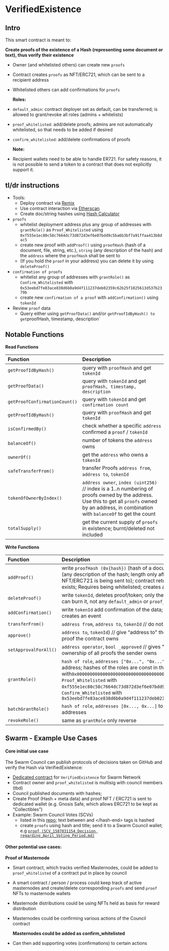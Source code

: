 # VerifiedExistence



## Intro

This smart contract is meant to:

**Create proofs of the existence of a Hash \(representing some document or text\), thus verify their existence**

* Owner \(and whitelisted others\) can create new `proofs`
* Contract creates `proofs` as NFT/ERC721, which can be sent to a recipient address
* Whitelisted others can add confirmations for `proofs`

  **Roles:**

* `default_admin`: contract deployer set as default, can be transferred; is allowed to grant/revoke all roles \(admins + whitelists\)
* `proof_whitelisted`: add/delete proofs; admins are not automatically whitelisted, so that needs to be added if desired
* `confirm_whitelisted`: add/delete confirmations of proofs

  **Note:**

* Recipient wallets need to be able to handle ER721. For safety reasons, it is not possible to send a token to a contract that does not explicitly support it.

## tl/dr instructions

* Tools:
  * Deploy contract via [Remix](https://remix.ethereum.org/)
  * Use contract interaction via [Etherscan](https://etherscan.io)
  * Create doc/string hashes using [Hash Calculator](https://www.pelock.com/products/hash-calculator)
* `proofs`
  * whitelist deployment address plus any group of addresses with `grantRole()` as `Proof_Whitelisted` using `0xf555e1ec80c58c7664dc73d872d3ef6e07bdd9c5ba6b3bf7a91ffaa413b8dac5`
  * create new proof with `addProof()` using `proofHash` \(hash of a document, file, string, etc.\), `string` \(any description of the hash\) and the `address` where the `proofHash` shall be sent to
  * \(If you hold the `proof` in your address\) you can delete it by using `deleteProof()` 
* `confirmation of proofs`
  * whitelist any group of addresses with `grantRole()` as `Confirm_Whitelisted` with `0x53eebd7fe83ace838d6b0a9d4f111237deb02359c62b25f1025613d537b2379b`
  * create new `confirmation of a proof` with `addConfirmation()` using `tokenId`
* Review `proof` data
  * Query either using `getProofData()` and/or `getProofIdByHash() to get`proofHash, timestamp, description\`

## Notable Functions

**Read Functions**

| Function | Description |
| :--- | :--- |
| `getProofIdByHash()` | query with `proofHash` and get `tokenId` |
| `getProofData()` | query with `tokenId` and get `proofHash, timestamp, description` |
| `getProofConfirmationCount()` | query with `tokenId` and get `confirmation count` |
| `getProofIdByHash()` | query with `proofHash` and get `tokenId` |
| `isConfirmedBy()` | check whether a specific `address` confirmed a `proof` / `tokenId` |
| `balanceOf()` | number of tokens the `address` owns |
| `ownerOf()` | get the `address` who owns a `tokenId` |
| `safeTransferFrom()` | transfer Proofs `address from`, `address to`, `tokenId` |
| `tokenOfOwnerByIndex()` | `address owner`, `index (uint256)` // index is a 1..n numbering of proofs owned by the address. Use this to get all `proofs` owned by an address, in combination with `balanceOf` to get the count |
| `totalSupply()` | get the current supply of `proofs` in existence; burnt/deleted not included |

**Write Functions**

| Function | Description |
| :--- | :--- |
| `addProof()` | write `proofHash (0x{hash})` \(hash of a document, file, string, etc.\), `string` \(any description of the hash; length only affects gas\), `address` \(where the NFT/ERC721 is being sent to\); contract returns `tokenId`; Fails if hash already exists; Requires being whitelisted; creates an ERC721 and a custom event |
| `deleteProof()` | write `tokenId`, deletes proof/token; only the address holding a proof token can burn it, not any `default_admin` or `proof_whitelisted` |
| `addConfirmation()` | write `tokenId` add confirmation of the data; requires being whitelisted; creates an event |
| `transferFrom()` | `address from`, `address to`, `tokenId` // do not use, unsafe |
| `approve()` | `address to`, `tokenId`\) // give “address to" the right to transfer ownership of a proof the contract owns |
| `setApprovalForAll()` | `address operator`, `bool _approved` // gives "address to" the right to transfer ownership of all proofs the sender owns |
| `grantRole()` | `hash of role`, `addresses ["0x...", "0x..."]` to grant certain role to certain address; hashes of the roles are const in the contract: `Default_Admin_Role` with`0x0000000000000000000000000000000000000000000000000000000000000000`, `Proof_Whitelisted` with `0xf555e1ec80c58c7664dc73d872d3ef6e07bdd9c5ba6b3bf7a91ffaa413b8dac5`, `Confirm_Whitelisted` with `0x53eebd7fe83ace838d6b0a9d4f111237deb02359c62b25f1025613d537b2379b` |
| `batchGrantRole()` | `hash of role`, `addresses [0x..., 0x...]` to grant certain role to multiple addresses |
| `revokeRole()` | same as `grantRole` only reverse |

## Swarm - Example Use Cases

#### Core initial use case

The Swarm Council can publish protocols of decisions taken on GitHub and verify the Hash via VerifiedExistence:

* [Dedicated contract](https://etherscan.io/address/0xdc95ed11e88d44f4e6ece3c959034646e7917b15#code) for `VerifiedExistence` for Swarm Network
* Contract owner and `proof_whitelisted` is multisig with council members \(tbd\)
* Council published documents with hashes;
* Create Proof \(Hash + meta data\) and proof NFT / ERC721 is sent to dedicated wallet \(e.g. Gnosis Safe, which allows ERC721 to be kept as “Collectibles”\)
* Example: Swarm Council Votes \(SCVs\)
  * listed in this [repo](https://github.com/swarmfund/swarm-network-governance/tree/master/SCVs); text between  and  &lt;/hash-end&gt; tags is hashed
  * create `proofs` using hash and title; send it to a Swarm Council wallet; e.g [`proof (SCV_1587031154_Decision regarding_April_Voting_Period.md)`](https://etherscan.io/tx/0xf9363a3dc08a1927cdbe5e90c83c96bfd80012296bdad6821193a15a4f08460e) 

#### Other potential use cases:

**Proof of Masternode**

* Smart contract, which tracks verified Masternodes, could be added to `proof_whitelisted` of a contract put in place by council
* A smart contract / person / process could keep track of active masternodes and create/delete corresponding `proofs` and send `proof` NFTs to masternode wallets
* Masternode distributions could be using NFTs held as basis for reward distribution
* Masternodes could be confirming various actions of the Council contract

  **Masternodes could be added as confirm\_whitelisted**

* Can then add supporting votes \(confirmations\) to certain actions

